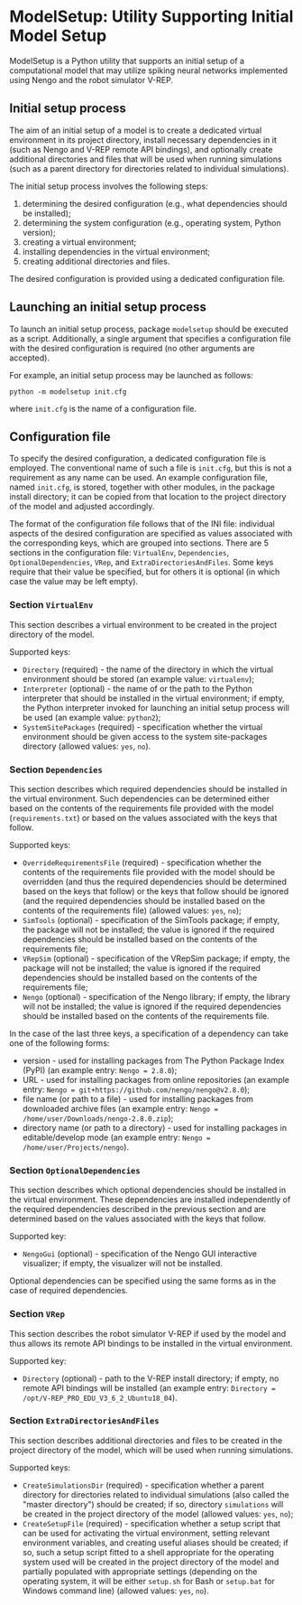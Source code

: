 # ModelSetup: Utility Supporting Initial Model Setup

ModelSetup is a Python utility that supports an initial setup of a
computational model that may utilize spiking neural networks implemented using
Nengo and the robot simulator V-REP.

## Initial setup process

The aim of an initial setup of a model is to create a dedicated virtual
environment in its project directory, install necessary dependencies in it
(such as Nengo and V-REP remote API bindings), and optionally create additional
directories and files that will be used when running simulations (such as a
parent directory for directories related to individual simulations).

The initial setup process involves the following steps:

1. determining the desired configuration (e.g., what dependencies should be
   installed);
2. determining the system configuration (e.g., operating system, Python
   version);
3. creating a virtual environment;
4. installing dependencies in the virtual environment;
5. creating additional directories and files.

The desired configuration is provided using a dedicated configuration file.

## Launching an initial setup process

To launch an initial setup process, package `modelsetup` should be executed as
a script. Additionally, a single argument that specifies a configuration file
with the desired configuration is required (no other arguments are accepted).

For example, an initial setup process may be launched as follows:
```
python -m modelsetup init.cfg
```
where `init.cfg` is the name of a configuration file.

## Configuration file

To specify the desired configuration, a dedicated configuration file is
employed. The conventional name of such a file is `init.cfg`, but this is not a
requirement as any name can be used. An example configuration file, named
`init.cfg`, is stored, together with other modules, in the package install
directory; it can be copied from that location to the project directory of the
model and adjusted accordingly.

The format of the configuration file follows that of the INI file: individual
aspects of the desired configuration are specified as values associated with
the corresponding keys, which are grouped into sections. There are 5 sections
in the configuration file: `VirtualEnv`, `Dependencies`,
`OptionalDependencies`, `VRep`, and `ExtraDirectoriesAndFiles`. Some keys
require that their value be specified, but for others it is optional (in which
case the value may be left empty).

### Section `VirtualEnv`

This section describes a virtual environment to be created in the project
directory of the model.

Supported keys:

- `Directory` (required) - the name of the directory in which the virtual
  environment should be stored (an example value: `virtualenv`);
- `Interpreter` (optional) - the name of or the path to the Python interpreter
  that should be installed in the virtual environment; if empty, the Python
  interpreter invoked for launching an initial setup process will be used (an
  example value: `python2`);
- `SystemSitePackages` (required) - specification whether the virtual
  environment should be given access to the system site-packages directory
  (allowed values: `yes`, `no`).

### Section `Dependencies`

This section describes which required dependencies should be installed in the
virtual environment. Such dependencies can be determined either based on the
contents of the requirements file provided with the model (`requirements.txt`)
or based on the values associated with the keys that follow.

Supported keys:

- `OverrideRequirementsFile` (required) - specification whether the contents of
  the requirements file provided with the model should be overridden (and thus
  the required dependencies should be determined based on the keys that follow)
  or the keys that follow should be ignored (and the required dependencies
  should be installed based on the contents of the requirements file) (allowed
  values: `yes`, `no`);
- `SimTools` (optional) - specification of the SimTools package; if empty, the
  package will not be installed; the value is ignored if the required
  dependencies should be installed based on the contents of the requirements
  file;
- `VRepSim` (optional) - specification of the VRepSim package; if empty, the
  package will not be installed; the value is ignored if the required
  dependencies should be installed based on the contents of the requirements
  file;
- `Nengo` (optional) - specification of the Nengo library; if empty, the
  library will not be installed; the value is ignored if the required
  dependencies should be installed based on the contents of the requirements
  file.

In the case of the last three keys, a specification of a dependency can take
one of the following forms:

- version - used for installing packages from The Python Package Index (PyPI)
  (an example entry: `Nengo = 2.8.0`);
- URL - used for installing packages from online repositories (an example
  entry: `Nengo = git+https://github.com/nengo/nengo@v2.8.0`);
- file name (or path to a file) - used for installing packages from downloaded
  archive files (an example entry: `Nengo =
  /home/user/Downloads/nengo-2.8.0.zip`);
- directory name (or path to a directory) - used for installing packages in
  editable/develop mode (an example entry: `Nengo =
  /home/user/Projects/nengo`).

### Section `OptionalDependencies`

This section describes which optional dependencies should be installed in the
virtual environment. These dependencies are installed independently of the
required dependencies described in the previous section and are determined
based on the values associated with the keys that follow.

Supported key:

- `NengoGui` (optional) - specification of the Nengo GUI interactive
  visualizer; if empty, the visualizer will not be installed.

Optional dependencies can be specified using the same forms as in the case of
required dependencies.

### Section `VRep`

This section describes the robot simulator V-REP if used by the model and thus
allows its remote API bindings to be installed in the virtual environment.

Supported key:

- `Directory` (optional) - path to the V-REP install directory; if empty, no
  remote API bindings will be installed (an example entry: `Directory =
  /opt/V-REP_PRO_EDU_V3_6_2_Ubuntu18_04`).

### Section `ExtraDirectoriesAndFiles`

This section describes additional directories and files to be created in the
project directory of the model, which will be used when running simulations.

Supported keys:

- `CreateSimulationsDir` (required) - specification whether a parent directory
  for directories related to individual simulations (also called the "master
  directory") should be created; if so, directory `simulations` will be created
  in the project directory of the model (allowed values: `yes`, `no`);
- `CreateSetupFile` (required) - specification whether a setup script that can
  be used for activating the virtual environment, setting relevant environment
  variables, and creating useful aliases should be created; if so, such a setup
  script fitted to a shell appropriate for the operating system used will be
  created in the project directory of the model and partially populated with
  appropriate settings (depending on the operating system, it will be either
  `setup.sh` for Bash or `setup.bat` for Windows command line) (allowed values:
  `yes`, `no`).

